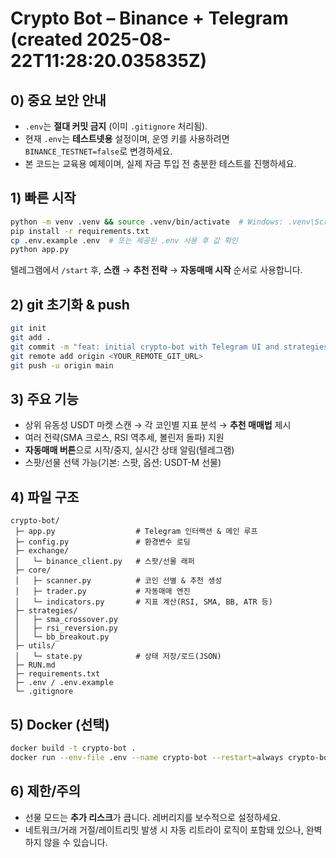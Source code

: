 # Crypto Bot – Binance + Telegram (created 2025-08-22T11:28:20.035835Z)

## 0) 중요 보안 안내
- `.env`는 **절대 커밋 금지** (이미 `.gitignore` 처리됨).
- 현재 `.env`는 **테스트넷용** 설정이며, 운영 키를 사용하려면 `BINANCE_TESTNET=false`로 변경하세요.
- 본 코드는 교육용 예제이며, 실제 자금 투입 전 충분한 테스트를 진행하세요.

## 1) 빠른 시작
```bash
python -m venv .venv && source .venv/bin/activate  # Windows: .venv\Scripts\activate
pip install -r requirements.txt
cp .env.example .env  # 또는 제공된 .env 사용 후 값 확인
python app.py
```

텔레그램에서 `/start` 후, **스캔** → **추천 전략** → **자동매매 시작** 순서로 사용합니다.

## 2) git 초기화 & push
```bash
git init
git add .
git commit -m "feat: initial crypto-bot with Telegram UI and strategies"
git remote add origin <YOUR_REMOTE_GIT_URL>
git push -u origin main
```

## 3) 주요 기능
- 상위 유동성 USDT 마켓 스캔 → 각 코인별 지표 분석 → **추천 매매법** 제시
- 여러 전략(SMA 크로스, RSI 역추세, 볼린저 돌파) 지원
- **자동매매 버튼**으로 시작/중지, 실시간 상태 알림(텔레그램)
- 스팟/선물 선택 가능(기본: 스팟, 옵션: USDT-M 선물)

## 4) 파일 구조
```
crypto-bot/
 ├─ app.py                  # Telegram 인터랙션 & 메인 루프
 ├─ config.py               # 환경변수 로딩
 ├─ exchange/
 │   └─ binance_client.py   # 스팟/선물 래퍼
 ├─ core/
 │   ├─ scanner.py          # 코인 선별 & 추천 생성
 │   ├─ trader.py           # 자동매매 엔진
 │   └─ indicators.py       # 지표 계산(RSI, SMA, BB, ATR 등)
 ├─ strategies/
 │   ├─ sma_crossover.py
 │   ├─ rsi_reversion.py
 │   └─ bb_breakout.py
 ├─ utils/
 │   └─ state.py            # 상태 저장/로드(JSON)
 ├─ RUN.md
 ├─ requirements.txt
 ├─ .env / .env.example
 └─ .gitignore
```

## 5) Docker (선택)
```bash
docker build -t crypto-bot .
docker run --env-file .env --name crypto-bot --restart=always crypto-bot
```

## 6) 제한/주의
- 선물 모드는 **추가 리스크**가 큽니다. 레버리지를 보수적으로 설정하세요.
- 네트워크/거래 거절/레이트리밋 발생 시 자동 리트라이 로직이 포함돼 있으나, 완벽하지 않을 수 있습니다.
